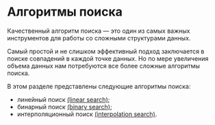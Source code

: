 # Алгоритмы поиска

Качественный алгоритм поиска — это один из самых важных инструментов для работы со сложными структурами данных. 

Самый простой и не слишком эффективный подход заключается в поиске совпадений в каждой точке данных. Но по мере увеличения объема данных нам потребуются все более сложные алгоритмы поиска.


В этом разделе представлены следующие алгоритмы поиска:
- линейный поиск [(linear search)](linearSearch/README.md);
- бинарный поиск [(binary search)](binarySearch/README.md);
- интерполяционный поиск [(interpolation search)](interpolationSearch/README.md).